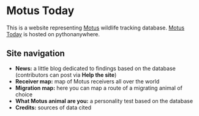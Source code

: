 # Motus Today

This is a website representing [Motus](https://motus.org) wildlife tracking database. [Motus Today](http://thnlgrlivrlvdwsbrnwthrssnhrys.pythonanywhere.com) is hosted on pythonanywhere.

## Site navigation

- **News:** a little blog dedicated to findings based on the database (contributors can post via **Help the site**)
- **Receiver map:** map of Motus receivers all over the world
- **Migration map:** here you can map a route of a migrating animal of choice
- **What Motus animal are you:** a personality test based on the database
- **Credits:** sources of data cited
